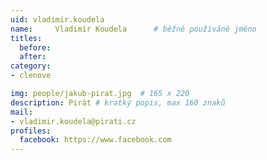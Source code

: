 ```yaml
---
uid: vladimir.koudela
name:     Vladimír Koudela  	# běžně používáné jméno
titles:
  before: 
  after:
category:
- clenove

img: people/jakub-pirat.jpg  # 165 x 220
description: Pirát # kratký popis, max 160 znaků
mail:
- vladimir.koudela@pirati.cz
profiles:
  facebook: https://www.facebook.com
---
```


